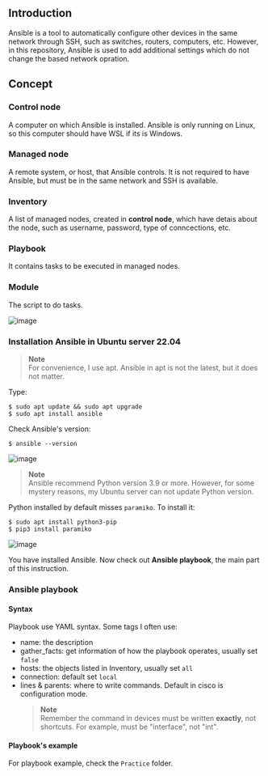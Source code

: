 ## Introduction

Ansible is a tool to automatically configure other devices in the same network through SSH, such as switches, routers, computers, etc. However, in this repository, Ansible is used to add additional settings which do not change the based network opration.

## Concept
### Control node
A computer on which Ansible is installed. Ansible is only running on Linux, so this computer should have WSL if its is Windows.
### Managed node
A remote system, or host, that Ansible controls. It is not required to have Ansible, but must be in the same network and SSH is available.
### Inventory
A list of managed nodes, created in **control node**, which have detais about the node, such as username, password, type of conncections, etc.
### Playbook
It contains tasks to be executed in managed nodes.
### Module
The script to do tasks.

![image](https://user-images.githubusercontent.com/93396414/206394983-f1659380-bbd5-4feb-a0c4-6e6b13733c0b.png)

### Installation Ansible in Ubuntu server 22.04
   > **Note**  
   > For convenience, I use apt. Ansible in apt is not the latest, but it does not matter.
 
Type:
    
    $ sudo apt update && sudo apt upgrade
    $ sudo apt install ansible

Check Ansible's version:
  
    $ ansible --version
    
  ![image](https://user-images.githubusercontent.com/93396414/206399123-956c4f1f-3a61-4680-8d9b-52388f4875d2.png)
  
   > **Note**  
   > Ansible recommend Python version 3.9 or more. However, for some mystery reasons, my Ubuntu server can not update Python version.

Python installed by default misses `paramiko`. To install it:

    $ sudo apt install python3-pip
    $ pip3 install paramiko
    
![image](https://user-images.githubusercontent.com/93396414/206519660-f4b963d7-fd6d-46c2-b2e4-350de3a06c16.png)

    
You have installed Ansible. Now check out **Ansible playbook**, the main part of this instruction.
### Ansible playbook
#### Syntax
Playbook use YAML syntax. Some tags I often use:
- name: the description
- gather_facts: get information of how the playbook operates, usually set `false`
- hosts: the objects listed in Inventory, usually set `all`
- connection: default set `local`
- lines & parents: where to write commands. Default in cisco is configuration mode.
   > **Note**  
   > Remember the command in devices must be written **exactly**, not shortcuts. For example, must be "interface", not "int".
   
#### Playbook's example
For playbook example, check the `Practice` folder.
